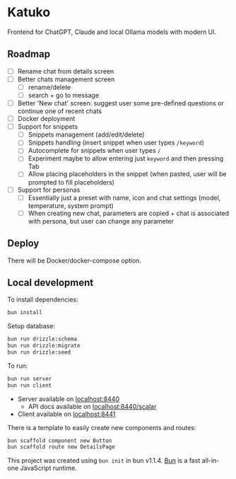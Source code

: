 # Katuko

Frontend for ChatGPT, Claude and local Ollama models with modern UI.


## Roadmap

- [ ] Rename chat from details screen
- [ ] Better chats management screen
  - [ ] rename/delete
  - [ ] search + go to message
- [ ] Better 'New chat' screen: suggest user some pre-defined questions or continue one of recent chats
- [ ] Docker deployment
- [ ] Support for snippets
  - [ ] Snippets management (add/edit/delete)
  - [ ] Snippets handling (insert snippet when user types `/keyword`)
  - [ ] Autocomplete for snippets when user types `/`
  - [ ] Experiment maybe to allow entering just `keyword` and then pressing Tab
  - [ ] Allow placing placeholders in the snippet (when pasted, user will be prompted to fill placeholders)
- [ ] Support for personas
  - [ ] Essentially just a preset with name, icon and chat settings (model, temperature, system prompt)
  - [ ] When creating new chat, parameters are copied + chat is associated with persona, but user can change any parameter

## Deploy

There will be Docker/docker-compose option.

## Local development

To install dependencies:

```bash
bun install
```

Setup database:

```bash
bun run drizzle:schema
bun run drizzle:migrate
bun run drizzle:seed
```

To run:

```bash
bun run server
bun run client
```

* Server available on [localhost:8440](http://localhost:8440)
  * API docs available on [localhost:8440/scalar](http://localhost:8440/scalar)
* Client available on [localhost:8441](http://localhost:8441)

There is a template to easily create new components and routes:

```bash
bun scaffold component new Button
bun scaffold route new DetailsPage
```

This project was created using `bun init` in bun v1.1.4. [Bun](https://bun.sh) is a fast all-in-one JavaScript runtime.
